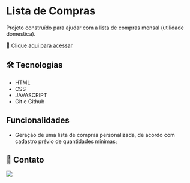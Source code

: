 # Lista de Compras 

Projeto construído para ajudar com a lista de compras mensal (utilidade doméstica).

[🔗 Clique aqui para acessar](https://wevessonmadson.github.io/ListaDeCompras/)


## 🛠 Tecnologias

- HTML
- CSS
- JAVASCRIPT
- Git e Github

## Funcionalidades

- Geração de uma lista de compras personalizada, de acordo com cadastro prévio de quantidades mínimas;

## 💛 Contato

<a href="https://www.linkedin.com/in/wevesson-madson-9a5a4615a/"><img src="https://img.shields.io/badge/LinkedIn-0077B5?style=for-the-badge&logo=linkedin&logoColor=white" /></a>